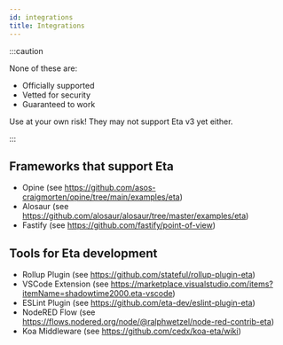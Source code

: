 ```yaml
---
id: integrations
title: Integrations
---
```


:::caution

None of these are:

- Officially supported
- Vetted for security
- Guaranteed to work

Use at your own risk! They may not support Eta v3 yet either.

:::

## Frameworks that support Eta

- Opine (see https://github.com/asos-craigmorten/opine/tree/main/examples/eta)
- Alosaur (see https://github.com/alosaur/alosaur/tree/master/examples/eta)
- Fastify (see https://github.com/fastify/point-of-view)

## Tools for Eta development

- Rollup Plugin (see https://github.com/stateful/rollup-plugin-eta)
- VSCode Extension (see https://marketplace.visualstudio.com/items?itemName=shadowtime2000.eta-vscode)
- ESLint Plugin (see https://github.com/eta-dev/eslint-plugin-eta)
- NodeRED Flow (see https://flows.nodered.org/node/@ralphwetzel/node-red-contrib-eta)
- Koa Middleware (see https://github.com/cedx/koa-eta/wiki)
